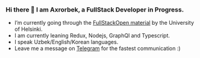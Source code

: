 ### Hi there 👋 I am Axrorbek, a FullStack Developer in Progress.

- I’m currently going through the [FullStackOpen material](https://fullstackopen.com/en/#course-contents) by the University of Helsinki.
- I am currently leaning Redux, Nodejs, GraphQl and Typescript.
- I speak Uzbek/English/Korean languages.
- Leave me a message on [Telegram](t.me/akhrrbk) for the fastest communication :)
